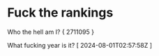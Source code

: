 # Fuck the rankings

Who the hell am I?
{ 2711095 }

What fucking year is it?
[ 2024-08-01T02:57:58Z ]
